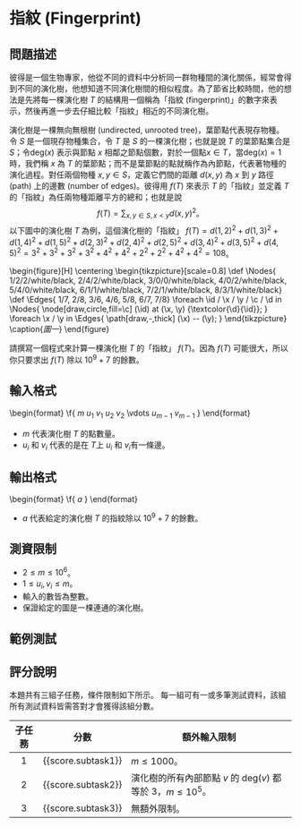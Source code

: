 # 指紋 (Fingerprint)

## 問題描述
彼得是一個生物專家，他從不同的資料中分析同一群物種間的演化關係，經常會得到不同的演化樹，他想知道不同演化樹間的相似程度。為了節省比較時間，他的想法是先將每一棵演化樹 $T$ 的結構用一個稱為「指紋 (fingerprint)」的數字來表示，然後再進一步去仔細比較「指紋」相近的不同演化樹。

演化樹是一棵無向無根樹 (undirected, unrooted tree)，葉節點代表現存物種。令 $S$ 是一個現存物種集合，令 $T$ 是 $S$ 的一棵演化樹；也就是說 $T$ 的葉節點集合是 $S$；令$\text{deg}(x)$ 表示與節點 $x$ 相鄰之節點個數，對於一個點$x \in T$，當$\text{deg}(x) = 1$時，我們稱 $x$ 為 $T$ 的葉節點；而不是葉節點的點就稱作為內節點，代表著物種的演化過程。對任兩個物種 $x, y\in S$，定義它們間的距離 $d(x, y)$ 為 $x$ 到 $y$ 路徑 (path) 上的邊數 (number of edges)。彼得用 $f(T)$ 來表示 $T$ 的「指紋」並定義 $T$ 的「指紋」為任兩物種距離平方的總和；也就是說
$$
f(T) =  \sum_{x, y \in S, x < y} d(x, y)^2。
$$
以下圖中的演化樹 $T$ 為例，這個演化樹的「指紋」 $f(T) = d(1, 2)^2 + d(1, 3)^2 + d(1, 4)^2 + d(1, 5)^2 + d(2, 3)^2 + d(2, 4)^2 + d(2, 5)^2 + d(3, 4)^2 + d(3, 5)^2 + d(4, 5)^2 = 3^2 + 3^2 + 3^2 + 3^2 + 4^2 + 4^2 + 2^2 + 2^2 + 4^2 + 4^2 = 108$。


\begin{figure}[H]
    \centering
    \begin{tikzpicture}[scale=0.8]
        \def \Nodes{ 1/2/2/white/black, 2/4/2/white/black, 3/0/0/white/black, 4/0/2/white/black, 5/4/0/white/black, 6/1/1/white/black, 7/2/1/white/black, 8/3/1/white/black}
        \def \Edges{ 1/7, 2/8, 3/6, 4/6, 5/8, 6/7, 7/8}
        \foreach \id / \x / \y / \c / \d in \Nodes{
            \node[draw,circle,fill=\c] (\id) at (\x, \y) {\textcolor{\d}{\id}};
        }
        \foreach \x / \y in \Edges{
            \path[draw,-,thick] (\x) -- (\y);
        }
    \end{tikzpicture}
    \caption{$圖一$}
\end{figure}


 


請撰寫一個程式來計算一棵演化樹 $T$ 的「指紋」 $f(T)$。因為 $f(T)$ 可能很大，所以你只要求出 $f(T)$ 除以 $10^9 + 7$ 的餘數。


## 輸入格式
\begin{format}
\f{
$m$
$u_1$ $v_1$
$u_2$ $v_2$
\vdots
$u_{m-1}$ $v_{m-1}$
}
\end{format}

* $m$ 代表演化樹 $T$ 的點數量。 
* $u_i$ 和 $v_i$ 代表的是在 $T$上 $u_i$ 和 $v_i$有一條邊。




## 輸出格式
\begin{format}
\f{
$a$
}
\end{format}
* $a$ 代表給定的演化樹 $T$ 的指紋除以 $10^9 + 7$ 的餘數。

## 測資限制

* $`2 \le m \le 10^6`$。
* $`1 \le u_i, v_i \le m`$。
* 輸入的數皆為整數。 
* 保證給定的圖是一棵連通的演化樹。 

## 範例測試

## 評分說明

本題共有三組子任務，條件限制如下所示。
每一組可有一或多筆測試資料，該組所有測試資料皆需答對才會獲得該組分數。

|  子任務  |  分數  | 額外輸入限制 |
| :------: | :----: | ------------ |
| 1 | {{score.subtask1}} | $`m \le 1000`$。 |
| 2 | {{score.subtask2}} | 演化樹的所有內部節點 $v$ 的 deg($v$) 都等於 $3$，$m \le 10^5$。 |
| 3 | {{score.subtask3}} | 無額外限制。 |
